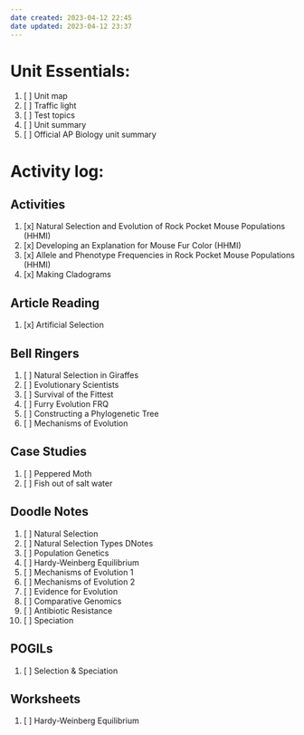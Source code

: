```yaml
---
date created: 2023-04-12 22:45
date updated: 2023-04-12 23:37
---
```


# Unit Essentials:

1. [ ] Unit map
2. [ ] Traffic light
3. [ ] Test topics
4. [ ] Unit summary
5. [ ] Official AP Biology unit summary

# Activity log:

## Activities

1. [x] Natural Selection and Evolution of Rock Pocket Mouse Populations (HHMI)
2. [x] Developing an Explanation for Mouse Fur Color (HHMI)
3. [x] Allele and Phenotype Frequencies in Rock Pocket Mouse Populations (HHMI)
4. [x] Making Cladograms

## Article Reading

1. [x] Artificial Selection

## Bell Ringers

1. [ ] Natural Selection in Giraffes
2. [ ] Evolutionary Scientists
3. [ ] Survival of the Fittest
4. [ ] Furry Evolution FRQ
5. [ ] Constructing a Phylogenetic Tree
6. [ ] Mechanisms of Evolution

## Case Studies

1. [ ] Peppered Moth
2. [ ] Fish out of salt water

## Doodle Notes

1. [ ] Natural Selection
2. [ ] Natural Selection Types DNotes
3. [ ] Population Genetics
4. [ ] Hardy-Weinberg Equilibrium
5. [ ] Mechanisms of Evolution 1
6. [ ] Mechanisms of Evolution 2
7. [ ] Evidence for Evolution
8. [ ] Comparative Genomics
9. [ ] Antibiotic Resistance
10. [ ] Speciation

## POGILs

1. [ ] Selection & Speciation

## Worksheets

1. [ ] Hardy-Weinberg Equilibrium

